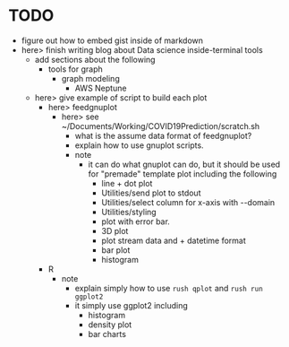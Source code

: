# TODO
* figure out how to embed gist inside of markdown
* here> finish writing blog about Data science inside-terminal tools
    * add sections about the following
        * tools for graph 
            * graph modeling
                * AWS Neptune
    * here> give example of script to build each plot
        * here> feedgnuplot 
            * here> see ~/Documents/Working/COVID19Prediction/scratch.sh
                * what is the assume data format of feedgnuplot?
                * explain how to use gnuplot scripts.
                * note
                    * it can do what gnuplot can do, but it should be used for 
                        "premade" template plot  including the following
                        * line + dot plot
                        * Utilities/send plot to stdout
                        * Utilities/select column for x-axis with --domain
                        * Utilities/styling 
                        * plot with error bar.
                        * 3D plot
                        * plot stream data and + datetime format
                        * bar plot
                        * histogram
        * R 
            * note 
                * explain simply how to use `rush qplot` and `rush run ggplot2`
                * it simply use ggplot2 including
                    * histogram
                    * density plot 
                    * bar charts
        <!-- * termgraph -->
        <!--     * I think feedgnuplot can do what termgraph do, except heatmap. -->
        <!--         * how hard to do heatmap with R? -->
        <!--     * do i even needs this? --> 
        <!--         * does it support pipeline. -->
        <!--     * what is its assume data? --> 
        <!--     * note -->
        <!--         * use for simple plot including -->
        <!--             * heatmap --> 

